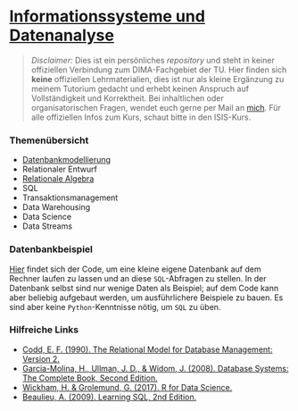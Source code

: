 # [Informationssysteme und Datenanalyse](https://valentin-carl.github.io/ISDA/)

> *Disclaimer:* Dies ist ein persönliches *repository* und steht in keiner offiziellen Verbindung zum DIMA-Fachgebiet der TU. Hier finden sich **keine** offiziellen Lehrmaterialien, dies ist nur als kleine Ergänzung zu meinem Tutorium gedacht und erhebt keinen Anspruch auf Vollständigkeit und Korrektheit. Bei inhaltlichen oder organisatorischen Fragen, wendet euch gerne per Mail an [mich](mailto:v.carl@campus.tu-berlin.de). Für alle offiziellen Infos zum Kurs, schaut bitte in den ISIS-Kurs.

### Themenübersicht

- [Datenbankmodellierung](https://valentin-carl.github.io/ISDA/notes/Datenbankmodellierung)
- Relationaler Entwurf
- [Relationale Algebra](https://valentin-carl.github.io/ISDA/notes/Relationale_Algebra)
- SQL
- Transaktionsmanagement
- Data Warehousing
- Data Science
- Data Streams

### Datenbankbeispiel

[Hier](https://github.com/valentin-carl/ISDA/tree/main/DBexample) findet sich der Code, um eine kleine eigene Datenbank auf dem Rechner laufen zu lassen und an diese `SQL`-Abfragen zu stellen. In der Datenbank selbst sind nur wenige Daten als Beispiel; auf dem Code kann aber beliebig aufgebaut werden, um ausführlichere Beispiele zu bauen. Es sind aber keine `Python`-Kenntnisse nötig, um `SQL` zu üben.

### Hilfreiche Links

- [Codd, E. F. (1990). The Relational Model for Database Management: Version 2.](https://dl.acm.org/doi/pdf/10.5555/77708)
- [Garcia-Molina, H., Ullman, J. D., & Widom, J. (2008). Database Systems: The Complete Book, Second Edition.](https://people.inf.elte.hu/miiqaai/elektroModulatorDva.pdf)
- [Wickham, H. & Grolemund, G. (2017). R for Data Science.](https://r4ds.had.co.nz)
- [Beaulieu, A. (2009). Learning SQL, 2nd Edition.](https://www.r-5.org/files/books/computers/languages/sql/mysql/Alan_Beaulieu-Learning_SQL-EN.pdf)

